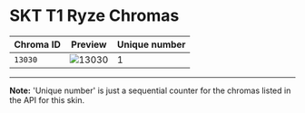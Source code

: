 # SKT T1 Ryze Chromas

| Chroma ID | Preview | Unique number |
|---|---|---|
| `13030` | ![13030](https://raw.communitydragon.org/latest/plugins/rcp-be-lol-game-data/global/default/v1/champion-chroma-images/13/13030.png) | 1 |

---

**Note:** 'Unique number' is just a sequential counter for the chromas listed in the API for this skin.